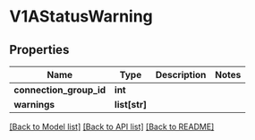 # V1AStatusWarning

## Properties
Name | Type | Description | Notes
------------ | ------------- | ------------- | -------------
**connection_group_id** | **int** |  | 
**warnings** | **list[str]** |  | 

[[Back to Model list]](../README.md#documentation-for-models) [[Back to API list]](../README.md#documentation-for-api-endpoints) [[Back to README]](../README.md)

